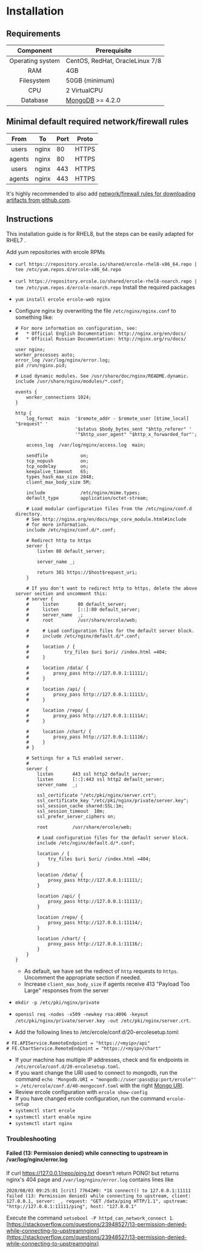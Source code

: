 # Installation
## Requirements
|     Component     | Prerequisite                                                                                 |
|:-----------------:|----------------------------------------------------------------------------------------------|
| Operating system  | CentOS, RedHat, OracleLinux 7/8                                                              |
| RAM               | 4GB                                                                                          |
| Filesystem        | 50GB (minimum)                                                                               |
| CPU               | 2 VirtualCPU                                                                                 |
| Database          | [MongoDB](https://docs.mongodb.com/manual/tutorial/install-mongodb-on-red-hat/) >= 4.2.0     |

## Minimal default required network/firewall rules
|          From          |   To  | Port | Proto |
|:----------------------:|-------|------|-------|
| users                  | nginx | 80   | HTTPS |
| agents                 | nginx | 80   | HTTPS |
| users                  | nginx | 443  | HTTPS |
| agents                 | nginx | 443  | HTTPS |

It's highly recommended to also add [network/firewall rules for downloading artifacts from github.com](#suggested-network-firewall-rules).

## Instructions
This installation guide is for RHEL8, but the steps can be easily adapted for RHEL7 .

Add yum repositories with ercole RPMs
* `curl https://repository.ercole.io/shared/ercole-rhel8-x86_64.repo | tee /etc/yum.repos.d/ercole-x86_64.repo`
* `curl https://repository.ercole.io/shared/ercole-rhel8-noarch.repo | tee /etc/yum.repos.d/ercole-noarch.repo`
Install the required packages
* `yum install ercole ercole-web nginx`
* Configure nginx by overwriting the file `/etc/nginx/nginx.conf` to something like:
    ```
    # For more information on configuration, see:
    #   * Official English Documentation: http://nginx.org/en/docs/
    #   * Official Russian Documentation: http://nginx.org/ru/docs/
    
    user nginx;
    worker_processes auto;
    error_log /var/log/nginx/error.log;
    pid /run/nginx.pid;
    
    # Load dynamic modules. See /usr/share/doc/nginx/README.dynamic.
    include /usr/share/nginx/modules/*.conf;
    
    events {
        worker_connections 1024;
    }
    
    http {
        log_format  main  '$remote_addr - $remote_user [$time_local] "$request" '
                          '$status $body_bytes_sent "$http_referer" '
                          '"$http_user_agent" "$http_x_forwarded_for"';
    
        access_log  /var/log/nginx/access.log  main;
    
        sendfile            on;
        tcp_nopush          on;
        tcp_nodelay         on;
        keepalive_timeout   65;
        types_hash_max_size 2048;
        client_max_body_size 5M; 
    
        include             /etc/nginx/mime.types;
        default_type        application/octet-stream;
    
        # Load modular configuration files from the /etc/nginx/conf.d directory.
        # See http://nginx.org/en/docs/ngx_core_module.html#include
        # for more information.
        include /etc/nginx/conf.d/*.conf;
    
        # Redirect http to https
        server {
            listen 80 default_server;
        
            server_name _;
        
            return 301 https://$host$request_uri;
        }
    
        # If you don't want to redirect http to https, delete the above server section and uncomment this:
        # server {
        #     listen       80 default_server;
        #     listen       [::]:80 default_server;
        #     server_name  _;
        #     root         /usr/share/ercole/web;
    
        #     # Load configuration files for the default server block.
        #     include /etc/nginx/default.d/*.conf;
    
        #     location / {
        #             try_files $uri $uri/ /index.html =404;
        #     }
    
        #     location /data/ {
        #         proxy_pass http://127.0.0.1:11111/;
        #     }
    
        #     location /api/ {
        #         proxy_pass http://127.0.0.1:11113/;
        #     }
    
        #     location /repo/ {
        #         proxy_pass http://127.0.0.1:11114/;
        #     }
    
        #     location /chart/ {
        #         proxy_pass http://127.0.0.1:11116/;
        #     }
        # }
    
        # Settings for a TLS enabled server.
        #
        server {
            listen       443 ssl http2 default_server;
            listen       [::]:443 ssl http2 default_server;
            server_name  _;
    
            ssl_certificate "/etc/pki/nginx/server.crt";
            ssl_certificate_key "/etc/pki/nginx/private/server.key";
            ssl_session_cache shared:SSL:1m;
            ssl_session_timeout  10m;
            ssl_prefer_server_ciphers on;
    
            root         /usr/share/ercole/web;
    
            # Load configuration files for the default server block.
            include /etc/nginx/default.d/*.conf;
    
            location / {
    	        try_files $uri $uri/ /index.html =404;
            }
    
            location /data/ {
                proxy_pass http://127.0.0.1:11111/;
            }
    
            location /api/ {
                proxy_pass http://127.0.0.1:11113/;
            }
    
            location /repo/ {
                proxy_pass http://127.0.0.1:11114/;
            }
    
            location /chart/ {
                proxy_pass http://127.0.0.1:11116/;
            }
        }
    }
    ```
    * As default, we have set the redirect of `http` requests to `https`. Uncomment the appropriate section if needed. 
    * Increase `client_max_body_size` if agents receive 413 "Payload Too Large" responses from the server

* `mkdir -p /etc/pki/nginx/private`
* `openssl req -nodes -x509 -newkey rsa:4096 -keyout /etc/pki/nginx/private/server.key -out /etc/pki/nginx/server.crt`.
* Add the following lines to /etc/ercole/conf.d/20-ercolesetup.toml:
```
# FE.APIService.RemoteEndpoint = "https://<myip>/api"
# FE.ChartService.RemoteEndpoint = "https://<myip>/chart"
```
* If your machine has multiple IP addresses, check and fix endpoints in `/etc/ercole/conf.d/20-ercolesetup.toml`.
* If you want change the URI used to connect to mongodb, run the command `echo 'Mongodb.URI = "mongodb://user:pass@ip:port/ercole"' > /etc/ercole/conf.d/40-mongoconf.toml` with the right [Mongo URI](https://docs.mongodb.com/manual/reference/connection-string/).
* Review ercole configuration with `ercole show-config`
* If you have changed ercole configuration, run the command `ercole-setup`
* `systemctl start ercole`
* `systemctl start enable nginx` 
* `systemctl start nginx`

### Troubleshooting

#### Failed (13: Permission denied) while connecting to upstream in /var/log/nginx/error.log
If curl https://127.0.0.1/repo/ping.txt doesn't return PONG! but returns nginx's 404 page and `/var/log/nginx/error.log` contains lines like
```
2020/08/03 09:25:01 [crit] 77642#0: *16 connect() to 127.0.0.1:11111 failed (13: Permission denied) while connecting to upstream, client: 127.0.0.1, server: _, request: "GET /data/ping HTTP/1.1", upstream: "http://127.0.0.1:11111/ping", host: "127.0.0.1"
``` 
Execute the command `setsebool -P httpd_can_network_connect 1`.
[https://stackoverflow.com/questions/23948527/13-permission-denied-while-connecting-to-upstreamnginx](https://stackoverflow.com/questions/23948527/13-permission-denied-while-connecting-to-upstreamnginx)
